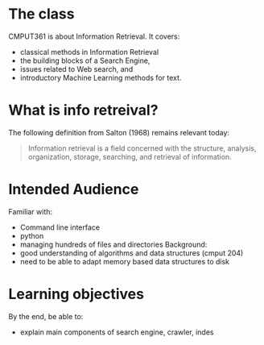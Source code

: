 # The class
CMPUT361 is about Information Retrieval. It covers:
- classical methods in Information Retrieval
- the building blocks of a Search Engine,
- issues related to Web search, and
- introductory Machine Learning methods for text.
# What is info retreival?
The following definition from Salton (1968) remains relevant today:
> Information retrieval is a field concerned with the structure, analysis, organization, storage, searching, and retrieval of information.

# Intended Audience
Familiar with:
- Command line interface
- python
- managing hundreds of files and directories
Background:
- good understanding of algorithms and data structures (cmput 204)
- need to be able to adapt memory based data structures to disk

# Learning objectives
By the end, be able to:
- explain main components of search engine, crawler, indes